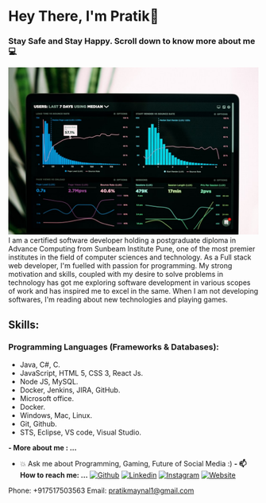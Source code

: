 # Hey There, I'm Pratik👋
### Stay Safe and Stay Happy. Scroll down to know more about me 💻

![Image](https://github.com/Pratik-M1110/Pratik-M1110/blob/main/Picture.jpg?raw=true)
I am a certified software developer holding a postgraduate diploma in Advance Computing from Sunbeam Institute Pune, one of the most premier institutes in the field of computer sciences and technology.
As a Full stack web developer, I'm fuelled with passion for programming.
My strong motivation and skills, coupled with my desire to solve problems in technology has got me exploring software development in various scopes of work and has inspired me to excel in the same. 
When I am not developing softwares, I'm reading about new technologies and playing games.



## Skills:
### Programming Languages (Frameworks & Databases):
- Java, C#, C.
- JavaScript, HTML 5, CSS 3, React Js.
- Node JS, MySQL.
- Docker, Jenkins, JIRA, GitHub.
- Microsoft office.
- Docker.
- Windows, Mac, Linux.
- Git, Github.
- STS, Eclipse, VS code, Visual Studio.



**- More about me : ...**
- 💥 Ask me about Programming, Gaming, Future of Social Media :)
**- 📫 How to reach me: ...**
[![Github](https://img.shields.io/badge/-Github-000?style=flat&logo=Github&logoColor=white)](https://github.com/Pratik-M1110)
[![Linkedin](https://img.shields.io/badge/-LinkedIn-blue?style=flat&logo=Linkedin&logoColor=white)](https://www.linkedin.com/in/pratik-maynal/)
[![Instagram](https://img.shields.io/badge/-Instagram-c13584?style=flat&labelColor=c13584&logo=instagram&logoColor=white)](https://www.instagram.com/pratik_m8456/)
[![Website](https://img.shields.io/badge/-Website-brightgreen?style=flat&logo=Website&logoColor=brightgreen)](https://Pratik-M1110.github.io/)

Phone: +917517503563
Email: pratikmaynal1@gmail.com

